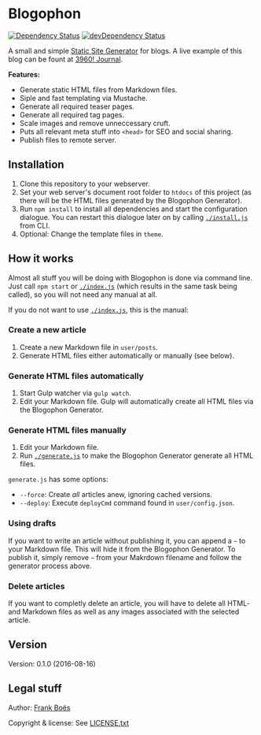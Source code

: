 Blogophon
=========

[![Dependency Status](https://david-dm.org/fboes/blogophon/status.svg)](https://david-dm.org/fboes/blogophon)
[![devDependency Status](https://david-dm.org/fboes/blogophon/dev-status.svg)](https://david-dm.org/fboes/blogophon?type=dev)

A small and simple [Static Site Generator](https://davidwalsh.name/introduction-static-site-generators) for blogs. A live example of this blog can be fount at [3960! Journal](http://journal.3960.org).

**Features:**

* Generate static HTML files from Markdown files.
* Siple and fast templating via Mustache.
* Generate all required teaser pages.
* Generate all required tag pages.
* Scale images and remove unneccessary cruft.
* Puts all relevant meta stuff into `<head>` for SEO and social sharing.
* Publish files to remote server.

Installation
------------

1. Clone this repository to your webserver.
1. Set your web server's document root folder to `htdocs` of this project (as there will be the HTML files generated by the Blogophon Generator).
1. Run `npm install` to install all dependencies and start the configuration dialogue. You can restart this dialogue later on by calling [`./install.js`](install.js) from CLI.
1. Optional: Change the template files in `theme`.

How it works
------------

Almost all stuff you will be doing with Blogophon is done via command line. Just call `npm start` or [`./index.js`](index.js) (which results in the same task being called), so you will not need any manual at all.

If you do not want to use [`./index.js`](index.js), this is the manual:

### Create a new article

1. Create a new Markdown file in `user/posts`.
1. Generate HTML files either automatically or manually (see below).

### Generate HTML files automatically

1. Start Gulp watcher via `gulp watch`.
1. Edit your Markdown file. Gulp will automatically create all HTML files via the Blogophon Generator.

### Generate HTML files manually

1. Edit your Markdown file.
1. Run [`./generate.js`](generate.js) to make the Blogophon Generator generate all HTML files.

`generate.js` has some options:

* `--force`: Create _all_ articles anew, ignoring cached versions.
* `--deploy`:  Execute `deployCmd` command found in `user/config.json`.

### Using drafts

If you want to write an article without publishing it, you can append a `~` to your Markdown file. This will hide it from the Blogophon Generator. To publish it, simply remove `~` from your Makrdown filename and follow the generator process above.

### Delete articles

If you want to completly delete an article, you will have to delete all HTML- and Markdown files as well as any images associated with the selected article.

Version
-------

Version: 0.1.0 (2016-08-16)

Legal stuff
-----------

Author: [Frank Boës](http://3960.org)

Copyright & license: See [LICENSE.txt](LICENSE.txt)
